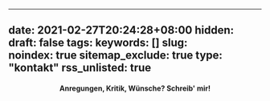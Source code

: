 
---
date: 2021-02-27T20:24:28+08:00
hidden:
draft: false
tags: 
keywords: []
slug:   
noindex: true
sitemap_exclude: true
type: "kontakt"
rss_unlisted: true
---

#### <p style="text-align: center;">Anregungen, Kritik, Wünsche? Schreib' mir!</p>